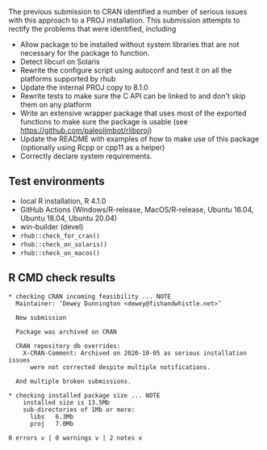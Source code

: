 
The previous submission to CRAN identified a number of serious
issues with this approach to a PROJ installation. This submission
attempts to rectify the problems that were identified, including

* Allow package to be installed without system libraries
  that are not necessary for the package to function.
* Detect libcurl on Solaris
* Rewrite the configure script using autoconf and test it on
  all the platforms supported by rhub
* Update the internal PROJ copy to 8.1.0
* Rewrite tests to make sure the C API can be linked to
  and don't skip them on any platform
* Write an extensive wrapper package that uses most of the
  exported functions to make sure the package is usable
  (see <https://github.com/paleolimbot/rlibproj>)
* Update the README with examples of how to make use of this
  package (optionally using Rcpp or cpp11 as a helper)
* Correctly declare system requirements.

## Test environments

* local R installation, R 4.1.0
* GitHub Actions (Windows/R-release, MacOS/R-release,
  Ubuntu 16.04, Ubuntu 18.04, Ubuntu 20.04)
* win-builder (devel)
* `rhub::check_for_cran()`
* `rhub::check_on_solaris()`
* `rhub::check_on_macos()`

## R CMD check results

    * checking CRAN incoming feasibility ... NOTE
      Maintainer: ‘Dewey Dunnington <dewey@fishandwhistle.net>’
      
      New submission
      
      Package was archived on CRAN
      
      CRAN repository db overrides:
        X-CRAN-Comment: Archived on 2020-10-05 as serious installation issues
          were not corrected despite multiple notifications.
    
      And multiple broken submissions.
      
    * checking installed package size ... NOTE
        installed size is 13.5Mb
        sub-directories of 1Mb or more:
          libs   6.3Mb
          proj   7.0Mb
    
    0 errors v | 0 warnings v | 2 notes x

